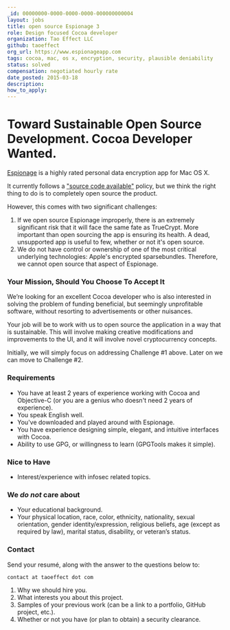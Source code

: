 ```yaml
---
_id: 00000000-0000-0000-0000-000000000004
layout: jobs
title: open source Espionage 3
role: Design focused Cocoa developer
organization: Tao Effect LLC
github: taoeffect
org_url: https://www.espionageapp.com
tags: cocoa, mac, os x, encryption, security, plausible deniability
status: solved
compensation: negotiated hourly rate
date_posted: 2015-03-18
description:
how_to_apply:
---
```


# Toward Sustainable Open Source Development. Cocoa Developer Wanted.

[Espionage](https://www.espionageapp.com) is a highly rated personal data encryption app for Mac OS X.

It currently follows a ["source code available"](https://www.taoeffect.com/forum/index.php?topic=2699.0) policy, but we think the right thing to do is to completely open source the product.

However, this comes with two significant challenges:

1. If we open source Espionage improperly, there is an extremely significant risk that it will face the same fate as TrueCrypt. More important than open sourcing the app is ensuring its health. A dead, unsupported app is useful to few, whether or not it's open source.
2. We do not have control or ownership of one of the most critical underlying technologies: Apple's encrypted sparsebundles. Therefore, we cannot open source that aspect of Espionage.

### Your Mission, Should You Choose To Accept It

We’re looking for an excellent Cocoa developer who is also interested in solving the problem of funding beneficial, but seemingly unprofitable software, without resorting to advertisements or other nuisances.

Your job will be to work with us to open source the application in a way that is sustainable. This will involve making creative modifications and improvements to the UI, and it will involve novel cryptocurrency concepts.

Initially, we will simply focus on addressing Challenge #1 above. Later on we can move to Challenge #2.

### Requirements

- You have at least 2 years of experience working with Cocoa and Objective-C (or you are a genius who doesn't need 2 years of experience).
- You speak English well.
- You've downloaded and played around with Espionage.
- You have experience designing simple, elegant, and intuitive interfaces with Cocoa.
- Ability to use GPG, or willingness to learn (GPGTools makes it simple).

### Nice to Have

- Interest/experience with infosec related topics.

### We *do not* care about

- Your educational background.
- Your physical location, race, color, ethnicity, nationality, sexual orientation, gender identity/expression, religious beliefs, age (except as required by law), marital status, disability, or veteran’s status.

### Contact

Send your resumé, along with the answer to the questions below to:

    contact at taoeffect dot com

1. Why we should hire you.
2. What interests you about this project.
3. Samples of your previous work (can be a link to a portfolio, GitHub project, etc.).
4. Whether or not you have (or plan to obtain) a security clearance.
